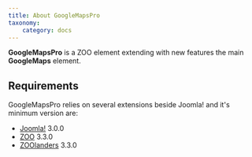 ```yaml
---
title: About GoogleMapsPro
taxonomy:
    category: docs
---
```


**GoogleMapsPro** is a ZOO element extending with new features the main **GoogleMaps** element.

## Requirements

GoogleMapsPro relies on several extensions beside Joomla! and it's minimum version are:

- [Joomla!](http://www.joomla.org/) 3.0.0
- [ZOO](http://yootheme.com/zoo/) 3.3.0
- [ZOOlanders](https://www.zoolanders.com/extensions/zoolanders) 3.3.0

